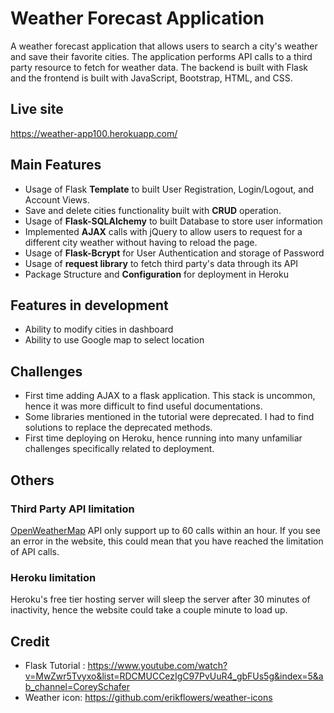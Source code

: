 # Weather Forecast Application
A weather forecast application that allows users to search a city's weather and save their favorite cities. The application performs API calls to a third party resource to fetch for weather data. The backend is built with Flask and the frontend is built with JavaScript, Bootstrap, HTML, and CSS.

## Live site
https://weather-app100.herokuapp.com/


## Main Features
- Usage of Flask **Template** to built User Registration, Login/Logout, and Account Views.
- Save and delete cities functionality built with **CRUD** operation.
- Usage of **Flask-SQLAlchemy** to built Database to store user information
- Implemented **AJAX** calls with jQuery to allow users to request for a different city weather without having to reload the page.
- Usage of **Flask-Bcrypt** for User Authentication and storage of Password
- Usage of **request library** to fetch third party's data through its API
- Package Structure and **Configuration** for deployment in Heroku

## Features in development
- Ability to modify cities in dashboard
- Ability to use Google map to select location

## Challenges
- First time adding AJAX to a flask application. This stack is uncommon, hence it was more difficult to find useful documentations.
- Some libraries mentioned in the tutorial were deprecated. I had to find solutions to replace the deprecated methods.
- First time deploying on Heroku, hence running into many unfamiliar challenges specifically related to deployment.

## Others
### Third Party API limitation
[OpenWeatherMap](https://openweathermap.org/) API only support up to 60 calls within an hour. If you see an error in the website, this could mean that you have reached the limitation of API calls.

### Heroku limitation
Heroku's free tier hosting server will sleep the server after 30 minutes of
inactivity, hence the website could take a couple minute to load up.

## Credit
- Flask Tutorial : https://www.youtube.com/watch?v=MwZwr5Tvyxo&list=RDCMUCCezIgC97PvUuR4_gbFUs5g&index=5&ab_channel=CoreySchafer
- Weather icon: https://github.com/erikflowers/weather-icons
